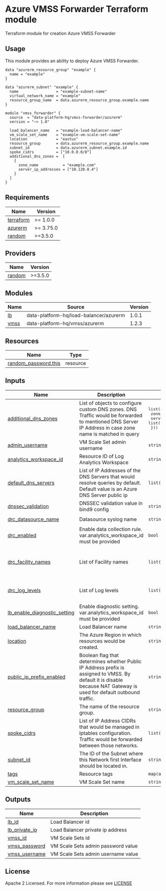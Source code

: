 # Azure VMSS Forwarder Terraform module
Terraform module for creation Azure VMSS Forwarder

## Usage
This module provides an ability to deploy Azure VMSS Forwarder.

```hcl
data "azurerm_resource_group" "example" {
  name = "example"
}

data "azurerm_subnet" "example" {
  name                 = "example-subnet-name"
  virtual_network_name = "example"
  resource_group_name  = data.azurerm_resource_group.example.name
}

module "vmss_forwarder" {
  source  = "data-platform-hq/vmss-forwarder/azurerm"
  version = "~> 1.0"

  load_balancer_name   = "example-load-balancer-name"
  vm_scale_set_name    = "example-vm-scale-set-name"
  location             = "eastus"
  resource_group       = data.azurerm_resource_group.example.name
  subnet_id            = data.azurerm_subnet.example.id
  spoke_cidrs          = ["10.0.0.0/8"]
  additional_dns_zones =  [
    {
      zone_name           = "example.com"
      server_ip_addresses = ["10.120.0.4"]
    }
  ]
}
```
<!-- BEGIN_TF_DOCS -->
## Requirements

| Name | Version |
|------|---------|
| <a name="requirement_terraform"></a> [terraform](#requirement\_terraform) | >= 1.0.0 |
| <a name="requirement_azurerm"></a> [azurerm](#requirement\_azurerm) | >= 3.75.0 |
| <a name="requirement_random"></a> [random](#requirement\_random) | >=3.5.0 |

## Providers

| Name | Version |
|------|---------|
| <a name="provider_random"></a> [random](#provider\_random) | >=3.5.0 |

## Modules

| Name | Source | Version |
|------|--------|---------|
| <a name="module_lb"></a> [lb](#module\_lb) | data-platform-hq/load-balancer/azurerm | 1.0.1 |
| <a name="module_vmss"></a> [vmss](#module\_vmss) | data-platform-hq/vmss/azurerm | 1.2.3 |

## Resources

| Name | Type |
|------|------|
| [random_password.this](https://registry.terraform.io/providers/hashicorp/random/latest/docs/resources/password) | resource |

## Inputs

| Name | Description | Type | Default | Required |
|------|-------------|------|---------|:--------:|
| <a name="input_additional_dns_zones"></a> [additional\_dns\_zones](#input\_additional\_dns\_zones) | List of objects to configure custom DNS zones. DNS Traffic would be forwarded to mentioned DNS Server IP Address in case zone name is matched in query | <pre>list(object({<br>    zone_name           = string<br>    server_ip_addresses = list(string)<br>  }))</pre> | `[]` | no |
| <a name="input_admin_username"></a> [admin\_username](#input\_admin\_username) | VM Scale Set admin username | `string` | `"azureuser"` | no |
| <a name="input_analytics_workspace_id"></a> [analytics\_workspace\_id](#input\_analytics\_workspace\_id) | Resource ID of Log Analytics Workspace | `string` | `null` | no |
| <a name="input_default_dns_servers"></a> [default\_dns\_servers](#input\_default\_dns\_servers) | List of IP Addresses of the DNS Servers that would resolve queries by default. Default value is an Azure DNS Server public ip | `list(string)` | <pre>[<br>  "168.63.129.16"<br>]</pre> | no |
| <a name="input_dnssec_validation"></a> [dnssec\_validation](#input\_dnssec\_validation) | DNSSEC validation value in bind9 config | `string` | `"no"` | no |
| <a name="input_drc_datasource_name"></a> [drc\_datasource\_name](#input\_drc\_datasource\_name) | Datasource syslog name | `string` | `"datasource-syslog"` | no |
| <a name="input_drc_enabled"></a> [drc\_enabled](#input\_drc\_enabled) | Enable data collection rule. var.analytics\_workspace\_id must be provided | `bool` | `false` | no |
| <a name="input_drc_facility_names"></a> [drc\_facility\_names](#input\_drc\_facility\_names) | List of Facility names | `list(string)` | <pre>[<br>  "daemon",<br>  "syslog",<br>  "user"<br>]</pre> | no |
| <a name="input_drc_log_levels"></a> [drc\_log\_levels](#input\_drc\_log\_levels) | List of Log levels | `list(string)` | <pre>[<br>  "Debug"<br>]</pre> | no |
| <a name="input_lb_enable_diagnostic_setting"></a> [lb\_enable\_diagnostic\_setting](#input\_lb\_enable\_diagnostic\_setting) | Enable diagnostic setting. var.analytics\_workspace\_id must be provided | `bool` | `false` | no |
| <a name="input_load_balancer_name"></a> [load\_balancer\_name](#input\_load\_balancer\_name) | Load Balancer name | `string` | n/a | yes |
| <a name="input_location"></a> [location](#input\_location) | The Azure Region in which resources would be created. | `string` | n/a | yes |
| <a name="input_public_ip_prefix_enabled"></a> [public\_ip\_prefix\_enabled](#input\_public\_ip\_prefix\_enabled) | Boolean flag that determines whether Public IP Address prefix is assigned to VMSS. By default it is disable because NAT Gateway is used for default outbound traffic. | `string` | `false` | no |
| <a name="input_resource_group"></a> [resource\_group](#input\_resource\_group) | The name of the resource group. | `string` | n/a | yes |
| <a name="input_spoke_cidrs"></a> [spoke\_cidrs](#input\_spoke\_cidrs) | List of IP Address CIDRs that would be managed in Iptables configuration. Traffic would be forwarded between those networks. | `list(string)` | `[]` | no |
| <a name="input_subnet_id"></a> [subnet\_id](#input\_subnet\_id) | The ID of the Subnet where this Network first Interface should be located in. | `string` | n/a | yes |
| <a name="input_tags"></a> [tags](#input\_tags) | Resource tags | `map(any)` | `{}` | no |
| <a name="input_vm_scale_set_name"></a> [vm\_scale\_set\_name](#input\_vm\_scale\_set\_name) | VM Scale Set name | `string` | n/a | yes |

## Outputs

| Name | Description |
|------|-------------|
| <a name="output_lb_id"></a> [lb\_id](#output\_lb\_id) | Load Balancer id |
| <a name="output_lb_private_ip"></a> [lb\_private\_ip](#output\_lb\_private\_ip) | Load Balancer private ip address |
| <a name="output_vmss_id"></a> [vmss\_id](#output\_vmss\_id) | VM Scale Sets id |
| <a name="output_vmss_password"></a> [vmss\_password](#output\_vmss\_password) | VM Scale Sets admin password value |
| <a name="output_vmss_username"></a> [vmss\_username](#output\_vmss\_username) | VM Scale Sets admin username value |
<!-- END_TF_DOCS -->

## License

Apache 2 Licensed. For more information please see [LICENSE](https://github.com/data-platform-hq/terraform-azurerm-vmss-forwarder/blob/main/LICENSE)
